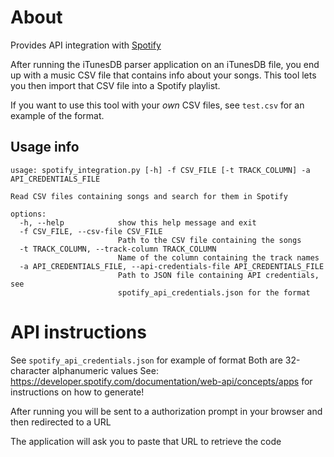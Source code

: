 # About

Provides API integration with [Spotify](https://en.wikipedia.org/wiki/Spotify)

After running the iTunesDB parser application on an iTunesDB file, you end up with a music CSV file that contains info about your songs. This tool lets you then import that CSV file into a Spotify playlist.

If you want to use this tool with your _own_ CSV files, see `test.csv` for an example of the format.

## Usage info

```
usage: spotify_integration.py [-h] -f CSV_FILE [-t TRACK_COLUMN] -a API_CREDENTIALS_FILE

Read CSV files containing songs and search for them in Spotify

options:
  -h, --help            show this help message and exit
  -f CSV_FILE, --csv-file CSV_FILE
                        Path to the CSV file containing the songs
  -t TRACK_COLUMN, --track-column TRACK_COLUMN
                        Name of the column containing the track names
  -a API_CREDENTIALS_FILE, --api-credentials-file API_CREDENTIALS_FILE
                        Path to JSON file containing API credentials, see
                        spotify_api_credentials.json for the format
```

# API instructions

See `spotify_api_credentials.json` for example of format
Both are 32-character alphanumeric values
See: https://developer.spotify.com/documentation/web-api/concepts/apps
for instructions on how to generate!

After running you will be sent to a authorization prompt in your browser and then redirected to a URL

The application will ask you to paste that URL to retrieve the code

